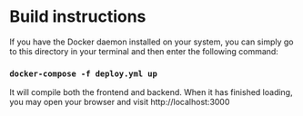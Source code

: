 # Build instructions

If you have the Docker daemon installed on your system, you can simply go to this directory in your terminal
and then enter the following command:

### `docker-compose -f deploy.yml up`

It will compile both the frontend and backend. When it has finished loading, you may open your browser and
visit http://localhost:3000

